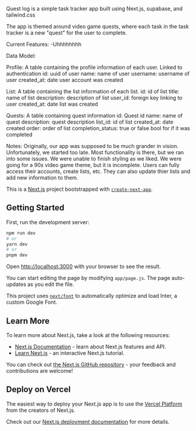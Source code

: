 Quest log is a simple task tracker app built using Next.js, supabase, and tailwind.css

The app is themed around video game quests, where each task in the task tracker is a new "quest" for the user to complete.

Current Features:
-Uhhhhhhhh




Data Model:

Profile:
A table containing the profile information of each user. Linked to authentication
id: uuid of user
name: name of user
username: username of user
created_at: date user account was created

List:
A table containing the list information of each list.
id: id of list
title: name of list
description: description of list
user_id: foreign key linking to user
created_at: date list was created

Quests:
A table containing quest information
id: Quest id
name: name of quest
description: quest description
list_id: id of list
created_at: date created
order: order of list
completion_status: true or false bool for if it was completed


Notes:
Originally, our app was supposed to be much grander in vision. Unfortunately, we started too late. Most functionality is there, but we ran into some issues. We were unable to finish styling as we liked. We were going for a 90s video game theme, but it is incomplete. Users can fully access their accounts, create lists, etc. They can also update thier lists and add new information to them.


This is a [Next.js](https://nextjs.org/) project bootstrapped with [`create-next-app`](https://github.com/vercel/next.js/tree/canary/packages/create-next-app).

## Getting Started

First, run the development server:

```bash
npm run dev
# or
yarn dev
# or
pnpm dev
```

Open [http://localhost:3000](http://localhost:3000) with your browser to see the result.

You can start editing the page by modifying `app/page.js`. The page auto-updates as you edit the file.

This project uses [`next/font`](https://nextjs.org/docs/basic-features/font-optimization) to automatically optimize and load Inter, a custom Google Font.

## Learn More

To learn more about Next.js, take a look at the following resources:

- [Next.js Documentation](https://nextjs.org/docs) - learn about Next.js features and API.
- [Learn Next.js](https://nextjs.org/learn) - an interactive Next.js tutorial.

You can check out [the Next.js GitHub repository](https://github.com/vercel/next.js/) - your feedback and contributions are welcome!

## Deploy on Vercel

The easiest way to deploy your Next.js app is to use the [Vercel Platform](https://vercel.com/new?utm_medium=default-template&filter=next.js&utm_source=create-next-app&utm_campaign=create-next-app-readme) from the creators of Next.js.

Check out our [Next.js deployment documentation](https://nextjs.org/docs/deployment) for more details.
